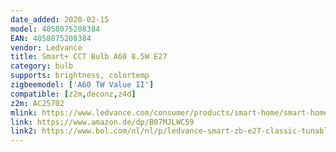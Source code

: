 ```yaml
---
date_added: 2020-02-15
model: 4058075208384
EAN: 4058075208384
vendor: Ledvance
title: Smart+ CCT Bulb A60 8.5W E27
category: bulb
supports: brightness, colortemp
zigbeemodel: ['A60 TW Value II']
compatible: [z2m,deconz,z4d]
z2m: AC25702
mlink: https://www.ledvance.com/consumer/products/smart-home/smart-home-products-with-zigbee-technology/smart-home-lamps/classic-lamps-with-zigbee-technology/smart-classic-tunable-white/index.jsp
link: https://www.amazon.de/dp/B07MJLWC59
link2: https://www.bol.com/nl/nl/p/ledvance-smart-zb-e27-classic-tunable-white-zigbee/9200000121613638/
---
```

